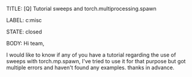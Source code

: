 TITLE:
[Q] Tutorial sweeps and torch.multiprocessing.spawn

LABEL:
c:misc

STATE:
closed

BODY:
Hi team,

I would like to know if any of you have a tutorial regarding the use of sweeps with torch.mp.spawn, I've tried to use it for that purpose but got multiple errors and haven't found any examples. thanks in advance.

